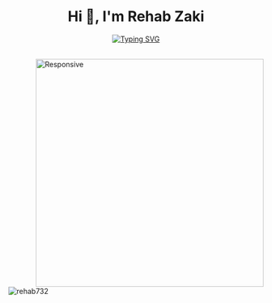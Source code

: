 <h1 align="center">Hi 👋, I'm Rehab Zaki</h1>
<div align="center">
  
[![Typing SVG](https://readme-typing-svg.demolab.com?font=Orbitron&weight=600&size=24&pause=1000&color=F72A99&center=true&vCenter=true&width=435&lines=Software+Developer;Mobile+Developer)](https://github.com/rehab732/)

</div>
<br>
<img align="right" alt="Responsive" width="450" src="https://media.tenor.com/UttC4AITYR4AAAAd/full-stack-developer.gif" />
<br>

<p align="left"> <img src="https://komarev.com/ghpvc/?username=rehab732&label=Profile%20views&color=0e75b6&style=flat" alt="rehab732" /> </p>

<br>


